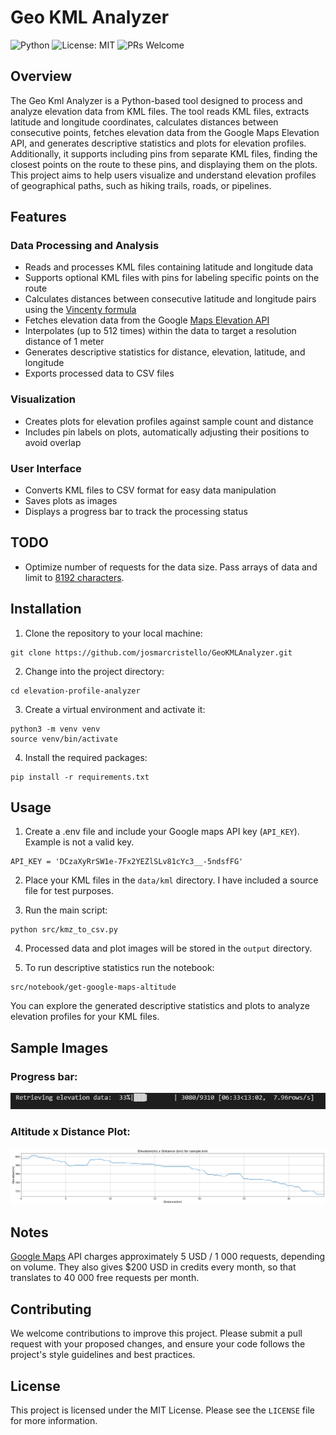 # Geo KML Analyzer

![Python](https://img.shields.io/badge/python-3.9-blue.svg)
![License: MIT](https://img.shields.io/badge/License-MIT-green.svg)
![PRs Welcome](https://img.shields.io/badge/PRs-welcome-brightgreen.svg)

## Overview

The Geo Kml Analyzer is a Python-based tool designed to process and analyze elevation data from KML files. The tool reads KML files, extracts latitude and longitude coordinates, calculates distances between consecutive points, fetches elevation data from the Google Maps Elevation API, and generates descriptive statistics and plots for elevation profiles. Additionally, it supports including pins from separate KML files, finding the closest points on the route to these pins, and displaying them on the plots. This project aims to help users visualize and understand elevation profiles of geographical paths, such as hiking trails, roads, or pipelines.

## Features

### Data Processing and Analysis
  - Reads and processes KML files containing latitude and longitude data
  - Supports optional KML files with pins for labeling specific points on the route
  - Calculates distances between consecutive latitude and longitude pairs using the [Vincenty formula](https://en.wikipedia.org/wiki/Vincenty%27s_formulae)
  - Fetches elevation data from the Google [Maps Elevation API](https://developers.google.com/maps/documentation/elevation/overview)
  - Interpolates (up to 512 times) within the data to target a resolution distance of 1 meter
  - Generates descriptive statistics for distance, elevation, latitude, and longitude
  - Exports processed data to CSV files

### Visualization
  - Creates plots for elevation profiles against sample count and distance
  - Includes pin labels on plots, automatically adjusting their positions to avoid overlap

### User Interface
  - Converts KML files to CSV format for easy data manipulation
  - Saves plots as images
  - Displays a progress bar to track the processing status

## TODO
- Optimize number of requests for the data size. Pass arrays of data and limit to [8192 characters](https://developers.google.com/maps/documentation/elevation/requests-elevation).

## Installation

 1. Clone the repository to your local machine:
```
git clone https://github.com/josmarcristello/GeoKMLAnalyzer.git
```

 2. Change into the project directory:
```
cd elevation-profile-analyzer
```
 3. Create a virtual environment and activate it:

```
python3 -m venv venv
source venv/bin/activate
```
 4. Install the required packages:
```
pip install -r requirements.txt
```

## Usage

 1. Create a .env file and include your Google maps API key (`API_KEY`). Example is not a valid key.
```
API_KEY = 'DCzaXyRrSW1e-7Fx2YEZlSLv81cYc3__-5ndsfFG'
```

 2. Place your KML files in the `data/kml` directory. I have included a source file for test purposes.

 3. Run the main script:

```
python src/kmz_to_csv.py
```

 4. Processed data and plot images will be stored in the `output` directory.

 5. To run descriptive statistics run the notebook: 
```
src/notebook/get-google-maps-altitude
```
You can explore the generated descriptive statistics and plots to analyze elevation profiles for your KML files.

## Sample Images
### Progress bar:

![Progress Bar](./public/progress_bar.gif)

### Altitude x Distance Plot:
![Altitude x Distance Plot](./public/altitude_x_distance_sample.png)


## Notes

[Google Maps](https://developers.google.com/maps/documentation/elevation/usage-and-billing) API charges approximately 5 USD / 1 000 requests, depending on volume. They also gives $200 USD in credits every month, so that translates to 40 000 free requests per month.


## Contributing

We welcome contributions to improve this project. Please submit a pull request with your proposed changes, and ensure your code follows the project's style guidelines and best practices.

## License

This project is licensed under the MIT License. Please see the `LICENSE` file for more information.